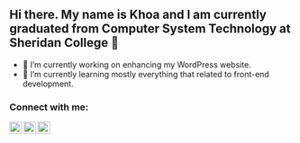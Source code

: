 ## Hi there. My name is Khoa and I am currently graduated from Computer System Technology at Sheridan College 👋

- 🔭 I’m currently working on enhancing my WordPress website.
- 🌱 I’m currently learning mostly everything that related to front-end development.

### Connect with me:

<a href="https://www.linkedin.com/in/khoa-to-57314210b/"><img align="left" alt="LinkedIn" width="22px" height="22px" src="https://cdn.jsdelivr.net/npm/simple-icons@v3/icons/linkedin.svg" /></a>
<a href="https://khoato2616.github.io/WordPress/"><img align="left" alt="Website" width="22px" height="22px" src="https://www.pngkit.com/png/detail/205-2055556_free-icons-png-web-icon-round-png.png" /></a>
<a href="mailto:khoato2616@gmail.com"><img align="left" alt="Email" width="22px" height="22px" src="https://i.pinimg.com/originals/8f/c3/7b/8fc37b74b608a622588fbaa361485f32.png" /></a>
